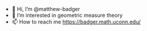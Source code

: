 - 👋 Hi, I’m @matthew-badger
- 👀 I’m interested in geometric measure theory
- 📫 How to reach me https://badger.math.uconn.edu/
